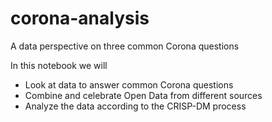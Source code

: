 # corona-analysis
A data perspective on three common Corona questions

In this notebook we will
* Look at data to answer common Corona questions
* Combine and celebrate Open Data from different sources
* Analyze the data according to the CRISP-DM process
